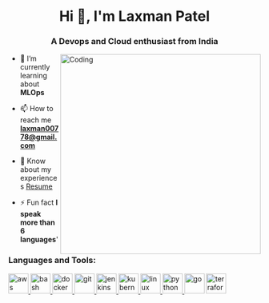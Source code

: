 <h1 align="center">Hi 👋, I'm Laxman Patel</h1>
<h3 align="center">A Devops and Cloud enthusiast from India</h3>
<img align="right" alt="Coding" width="400" src="https://cdn.dribbble.com/users/926537/screenshots/4502902/media/9fc49552a70631c92135e89ec16df1dd.gif">


- 🌱 I’m currently learning about **MLOps**

- 📫 How to reach me **laxman00778@gmail.com**

- 📄 Know about my experiences [Resume](https://drive.google.com/file/d/11eIN-41ANO4N02inYWtdcc4fmSUHi4PS/view?usp=drive_link)

- ⚡ Fun fact **I speak more than 6 languages**'

<h3 align="left">Languages and Tools:</h3>


<p align="left"> <a href="https://aws.amazon.com" target="_blank" rel="noreferrer"> <img src="https://futurumresearch.com/wp-content/uploads/2020/01/aws-logo.png" alt="aws" width="40" height="40"/> </a> <a href="https://www.gnu.org/software/bash/" target="_blank" rel="noreferrer"> <img src="https://www.vectorlogo.zone/logos/gnu_bash/gnu_bash-icon.svg" alt="bash" width="40" height="40"/> </a> <a href="https://www.linuxadictos.com/wp-content/uploads/logo-docker.jpg.webp" target="_blank" rel="noreferrer"> <img src="https://www.clipartmax.com/png/small/146-1469802_logo-logo-docker.png" alt="docker" width="40" height="40"/> </a> <a href="https://git-scm.com/" target="_blank" rel="noreferrer"> <img src="https://www.vectorlogo.zone/logos/git-scm/git-scm-icon.svg" alt="git" width="40" height="40"/> </a> <a href="https://www.jenkins.io" target="_blank" rel="noreferrer"> <img src="https://www.vectorlogo.zone/logos/jenkins/jenkins-icon.svg" alt="jenkins" width="40" height="40"/> </a> <a href="https://kubernetes.io" target="_blank" rel="noreferrer"> <img src="https://www.vectorlogo.zone/logos/kubernetes/kubernetes-icon.svg" alt="kubernetes" width="40" height="40"/> </a> <a href="https://www.linux.org/" target="_blank" rel="noreferrer"> <img src="https://images-wixmp-ed30a86b8c4ca887773594c2.wixmp.com/i/a9415ff0-40cb-44e8-b941-f9e3563c4238/da1s62v-ac3195d6-a762-405f-9afe-44134af90e2c.png" alt="linux" width="40" height="40"/> </a> <a href="https://img.icons8.com/fluency/512/python.png" target="_blank" rel="noreferrer"> <img src="https://img.icons8.com/fluency/512/python.png" alt="python" width="40" height="40"/></a><a href="https://img.icons8.com/fluency/512/python.png" target="_blank" rel="noreferrer"> <img src="https://www.logo.wine/a/logo/Go_(programming_language)/Go_(programming_language)-Logo.wine.svg" alt="go" width="40" height="40"/></a> <a href="https://www.gnu.org/software/bash/" target="_blank" rel="noreferrer"> <img src="https://www.vectorlogo.zone/logos/terraformio/terraformio-icon.svg" alt="terraform" width="40" height="40"/> </a></p>


